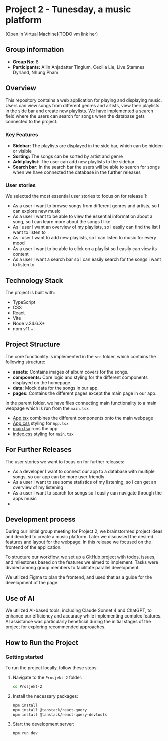 # Project 2 - Tunesday, a music platform

[Open in Virtual Machine](TODO vm link her)

## Group information

- **Group No:** 8
- **Participants:** Ailin Anjadatter Tinglum, Cecilia Lie, Live Stamnes Dyrland, Nhung Pham

## Overview
This repository contains a web application for playing and displaying music. Users can view songs from different genres and artists, view their playlists in the side bar and create new playlists. We have implemented a search field where the users can search for songs when the database gets connected to the project.

### Key Features
- **Sidebar:** The playlists are displayed in the side bar, which can be hidden or visible
- **Sorting:** The songs can be sorted by artist and genre
- **Add playlist:** The user can add new playlists to the sidebar
- **Search bar:** In the search bar the users will be able to search for songs when we have connected the database in the further releases

### User stories
We selected the most essential user stories to focus on for release 1:
- As a user I want to browse songs from different genres and artists, so I can explore new music
- As a user I want to be able to view the essential information about a song, so I can learn more about the songs I like
- As i user I want an overview of my playlists, so I easily can find the list I want to listen to
- As i user I want to add new playlists, so I can listen to music for every mood
- As a user I want to be able to click on a playlist so I easily can view its content
- As a user I want a search bar so I can easily search for the songs i want to listen to

## Technology Stack
The project is built with:

- TypeScript
- CSS
- React
- Vite
- Node v.24.6.X+
- npm v11.+.

## Project Structure
The core functionlity is implemented in the `src` folder, which contains the following structure:
- **assets:** Contains images of album covers for the songs.
- **components:** Core logic and styling for the different components displayed on the homepage.  
- **data:** Mock data for the songs in our app.
- **pages:** Contains the different pages except the main page in our app.

In the parent folder, we have files connecting main functionality to a main webpage which is run from the `main.tsx`
- [App.tsx](src/App.tsx) combines the different components onto the main webpage
- [App.css](src/App.css) styling for `App.tsx`
- [main.tsx](src/main.tsx) runs the app
- [index.css](src/index.css) styling for `main.tsx`


## For Further Releases
The user stories we want to focus on for further releases:
- As a developer I want to connect our app to a database with multiple songs, so our app can be more user friendly
- As a user I want to see some statistics of my listening, so I can get an overview of my listening
- As a user I want to search for songs so I easily can navigate through the apps music
- 

## Development process

During our initial group meeting for Project 2, we brainstormed project ideas and decided to create a music platform. Later we discussed the desired features and layout for the webpage. In this release we focused on the frontend of the application. 

To structure our workflow, we set up a GitHub project with todos, issues, and milestones based on the features we aimed to implement. Tasks were divided among group members to facilitate parallel development.

We utilized Figma to plan the frontend, and used that as a guide for the development of the page. 

## Use of AI
We utilized AI-based tools, including Claude Sonnet 4 and ChatGPT, to enhance our efficiency and accuracy while implementing complex features. AI assistance was particularly beneficial during the initial stages of the project for exploring recommended approaches.

## How to Run the Project
### Getting started

To run the project locally, follow these steps:

1. Navigate to the `Prosjekt-2` folder:

   ```bash
   cd Prosjekt-2
   ```

2. Install the necessary packages:

   ```bash
   npm install
   npm install @tanstack/react-query
   npm install @tanstack/react-query-devtools
   ```

3. Start the development server:

   ```bash
   npm run dev
   ```

